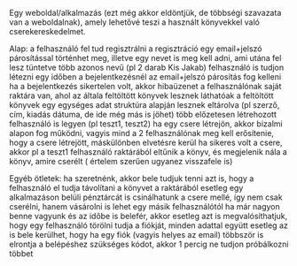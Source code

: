 Egy weboldal/alkalmazás (ezt még akkor eldöntjük, de többségi szavazata van a weboldalnak), amely lehetővé teszi a használt könyvekkel való 
cserekereskedelmet.

Alap:
a felhasználó fel tud regisztrálni
a regisztráció egy email+jelszó párosítással történhet meg, illetve egy nevet is meg kell adni, ami utána fel lesz tüntetve
több azonos nevű (pl 2 darab Kis Jakab) felhasználó is tudjon létezni egy időben
a bejelentkezésnél az email+jelszó párosítás fog kelleni
ha a bejelentkezés sikertelen volt, akkor hibaüzenet
a felhasználónak saját raktára van, ahol az általa feltöltött könyvek lesznek láthatóak
a feltöltött könyvek egy egységes adat struktúra alapján lesznek eltárolva (pl szerző, cím, kiadás dátuma, de ide még más is jöhet)
több előzetesen létrehozott felhasználó is legyen (pl teszt1, teszt2)
ha egy csere létrejön, akkor bizalmi alapon fog működni, vagyis mind a 2 felhasználónak meg kell erősítenie, hogy a csere létrejött, máskülönben elvetésre kerül
ha sikeres volt a csere, akkor pl a teszt1 felhasználó raktárából eltűnik a könyv, és megjelenik nála a könyv, amire cserélt ( értelem szerűen ugyanez visszafele is)

Egyéb ötletek:
ha szeretnénk, akkor bele tudjuk tenni azt is, hogy a felhasználó el tudja távolítani a könyvet a raktárából
esetleg egy alkalmazáson belüli pénztárcát is csinálhatunk a csere mellé, így nem csak cserélni, hanem vásárolni is lehet egy másik felhasználótól
ha már nagyon benne vagyunk és az időbe is belefér, akkor esetleg azt is megvalósíthatjuk, hogy egy felhasználó törölni tudja a fiókját, minden adattal együtt
esetleg az is bele kerülhet, hogy ha egy fiók (vagyis helyes az email) többször is elrontja a belépéshez szükséges kódot, akkor 1 percig ne tudjon próbálkozni többet